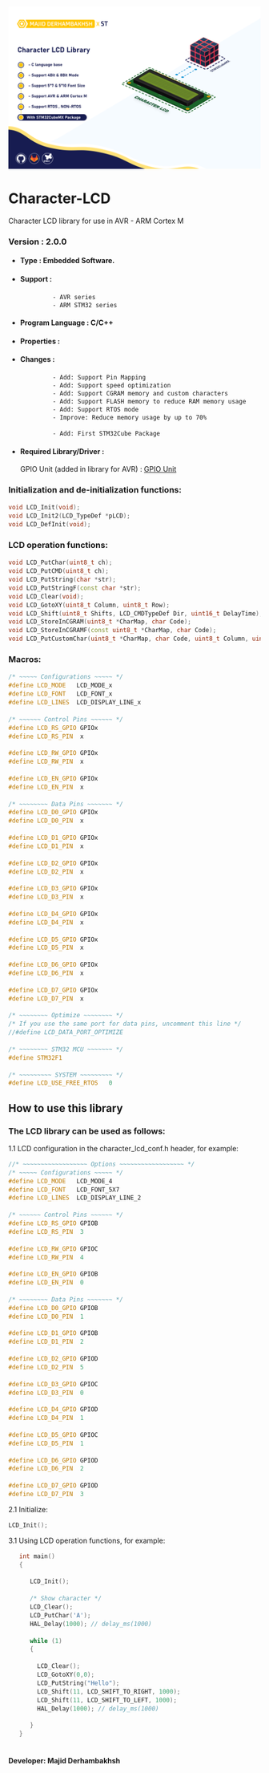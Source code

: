 ![Banner](CHLCD.png)

# Character-LCD
Character LCD library for use in AVR - ARM Cortex M

### Version : 2.0.0

- #### Type : Embedded Software.

- #### Support :  
               - AVR series  
               - ARM STM32 series  

- #### Program Language : C/C++

- #### Properties :

- #### Changes :  
               - Add: Support Pin Mapping
               - Add: Support speed optimization
               - Add: Support CGRAM memory and custom characters
               - Add: Support FLASH memory to reduce RAM memory usage
               - Add: Support RTOS mode  
               - Improve: Reduce memory usage by up to 70%

               - Add: First STM32Cube Package  

- #### Required Library/Driver :
  GPIO Unit (added in library for AVR) : [GPIO Unit](https://github.com/Majid-Derhambakhsh/gpio-unit)  


### Initialization and de-initialization functions:
```c++
void LCD_Init(void);
void LCD_Init2(LCD_TypeDef *pLCD);
void LCD_DefInit(void);
``` 

### LCD operation functions:
```c++
void LCD_PutChar(uint8_t ch);
void LCD_PutCMD(uint8_t ch);
void LCD_PutString(char *str);
void LCD_PutStringF(const char *str);
void LCD_Clear(void);
void LCD_GotoXY(uint8_t Column, uint8_t Row);
void LCD_Shift(uint8_t Shifts, LCD_CMDTypeDef Dir, uint16_t DelayTime);
void LCD_StoreInCGRAM(uint8_t *CharMap, char Code);
void LCD_StoreInCGRAMF(const uint8_t *CharMap, char Code);
void LCD_PutCustomChar(uint8_t *CharMap, char Code, uint8_t Column, uint8_t Row);
``` 

### Macros:
```c++
/* ~~~~~ Configurations ~~~~~ */
#define LCD_MODE   LCD_MODE_x
#define LCD_FONT   LCD_FONT_x
#define LCD_LINES  LCD_DISPLAY_LINE_x

/* ~~~~~~ Control Pins ~~~~~~ */
#define LCD_RS_GPIO GPIOx
#define LCD_RS_PIN  x

#define LCD_RW_GPIO GPIOx
#define LCD_RW_PIN  x

#define LCD_EN_GPIO GPIOx
#define LCD_EN_PIN  x

/* ~~~~~~~~ Data Pins ~~~~~~~ */
#define LCD_D0_GPIO GPIOx
#define LCD_D0_PIN  x

#define LCD_D1_GPIO GPIOx
#define LCD_D1_PIN  x

#define LCD_D2_GPIO GPIOx
#define LCD_D2_PIN  x

#define LCD_D3_GPIO GPIOx
#define LCD_D3_PIN  x

#define LCD_D4_GPIO GPIOx
#define LCD_D4_PIN  x

#define LCD_D5_GPIO GPIOx
#define LCD_D5_PIN  x

#define LCD_D6_GPIO GPIOx
#define LCD_D6_PIN  x

#define LCD_D7_GPIO GPIOx
#define LCD_D7_PIN  x

/* ~~~~~~~~ Optimize ~~~~~~~~ */
/* If you use the same port for data pins, uncomment this line */
//#define LCD_DATA_PORT_OPTIMIZE

/* ~~~~~~~~ STM32 MCU ~~~~~~~ */
#define STM32F1

/* ~~~~~~~~~ SYSTEM ~~~~~~~~~ */
#define LCD_USE_FREE_RTOS   0
``` 

## How to use this library

### The LCD library can be used as follows:
1.1  LCD configuration in the character_lcd_conf.h header, for example:  
         
```c++
//* ~~~~~~~~~~~~~~~~~~ Options ~~~~~~~~~~~~~~~~~~ */
/* ~~~~~ Configurations ~~~~~ */
#define LCD_MODE   LCD_MODE_4
#define LCD_FONT   LCD_FONT_5X7
#define LCD_LINES  LCD_DISPLAY_LINE_2

/* ~~~~~~ Control Pins ~~~~~~ */
#define LCD_RS_GPIO GPIOB
#define LCD_RS_PIN  3

#define LCD_RW_GPIO GPIOC
#define LCD_RW_PIN  4

#define LCD_EN_GPIO GPIOB
#define LCD_EN_PIN  0

/* ~~~~~~~~ Data Pins ~~~~~~~ */
#define LCD_D0_GPIO GPIOB
#define LCD_D0_PIN  1

#define LCD_D1_GPIO GPIOB
#define LCD_D1_PIN  2

#define LCD_D2_GPIO GPIOD
#define LCD_D2_PIN  5

#define LCD_D3_GPIO GPIOC
#define LCD_D3_PIN  0

#define LCD_D4_GPIO GPIOD
#define LCD_D4_PIN  1

#define LCD_D5_GPIO GPIOC
#define LCD_D5_PIN  1

#define LCD_D6_GPIO GPIOD
#define LCD_D6_PIN  2

#define LCD_D7_GPIO GPIOD
#define LCD_D7_PIN  3
```  
      
2.1  Initialize:  
        
```c++
LCD_Init();
```  
      
3.1  Using LCD operation functions, for example:  
```c++
   int main()
   {

      LCD_Init();
      
      /* Show character */
      LCD_Clear();
      LCD_PutChar('A');
      HAL_Delay(1000); // delay_ms(1000)

      while (1)
      {
        
        LCD_Clear();
        LCD_GotoXY(0,0);
        LCD_PutString("Hello");
        LCD_Shift(11, LCD_SHIFT_TO_RIGHT, 1000);
        LCD_Shift(11, LCD_SHIFT_TO_LEFT, 1000);
        HAL_Delay(1000); // delay_ms(1000)
        
      }
   }
       
```

#### Developer: Majid Derhambakhsh

